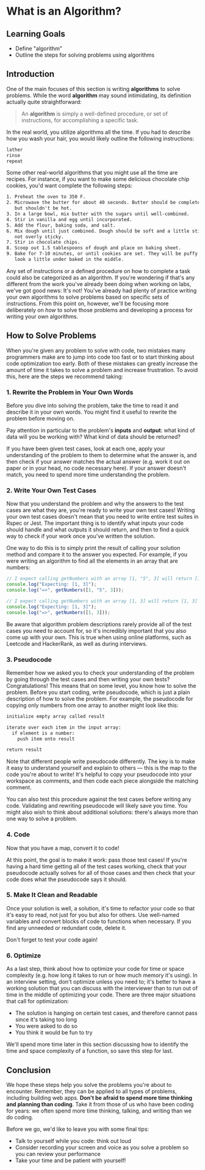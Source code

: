 # What is an Algorithm?

## Learning Goals

- Define "algorithm"
- Outline the steps for solving problems using algorithms

## Introduction

One of the main focuses of this section is writing **algorithms** to solve
problems. While the word **algorithm** may sound intimidating, its definition
actually quite straightforward:

> An **algorithm** is simply a well-defined procedure, or set of instructions,
> for accomplishing a specific task.

In the real world, you utilize algorithms all the time. If you had to describe
how you wash your hair, you would likely outline the following instructions:

```txt
lather
rinse
repeat
```

Some other real-world algorithms that you might use all the time are recipes.
For instance, if you want to make some delicious chocolate chip cookies, you'd
want complete the following steps:

```txt
1. Preheat the oven to 350 F.
2. Microwave the butter for about 40 seconds. Butter should be completely melted
   but shouldn't be hot.
3. In a large bowl, mix butter with the sugars until well-combined.
4. Stir in vanilla and egg until incorporated.
5. Add the flour, baking soda, and salt.
6. Mix dough until just combined. Dough should be soft and a little sticky but
   not overly sticky.
7. Stir in chocolate chips.
8. Scoop out 1.5 tablespoons of dough and place on baking sheet.
9. Bake for 7-10 minutes, or until cookies are set. They will be puffy and still
   look a little under baked in the middle.
```

Any set of instructions or a defined procedure on how to complete a task could
also be categorized as an algorithm. If you're wondering if that's any different
from the work you've already been doing when working on labs, we've got good
news: It's not! You've already had plenty of practice writing your own
algorithms to solve problems based on specific sets of instructions. From this
point on, however, we'll be focusing more deliberately on _how_ to solve those
problems and developing a process for writing your own algorithms.

## How to Solve Problems

When you're given any problem to solve with code, two mistakes many programmers
make are to jump into code too fast or to start thinking about code optimization
too early. Both of these mistakes can greatly increase the amount of time it
takes to solve a problem and increase frustration. To avoid this, here are the
steps we recommend taking:

### 1. Rewrite the Problem in Your Own Words

Before you dive into solving the problem, take the time to read it and describe
it in your own words. You might find it useful to rewrite the problem before
moving on.

Pay attention in particular to the problem's **inputs** and **output**: what kind
of data will you be working with? What kind of data should be returned?

If you have been given test cases, look at each one, apply your understanding of
the problem to them to determine what the answer is, and then check if your
answer matches the actual answer (e.g. work it out on paper or in your head, no
code necessary here). If your answer doesn't match, you need to spend more time
understanding the problem.

### 2. Write Your Own Test Cases

Now that you understand the problem and why the answers to the test cases are
what they are, you're ready to write your own test cases! Writing your own test
cases doesn't mean that you need to write entire test suites in Rspec or Jest.
The important thing is to identify what inputs your code should handle and what
outputs it should return, and then to find a quick way to check if your work
once you've written the solution.

One way to do this is to simply print the result of calling your solution method
and compare it to the answer you expected. For example, if you were writing an
algorithm to find all the elements in an array that are numbers:

```js
// I expect calling getNumbers with an array [1, "5", 3] will return [1, 3]
console.log("Expecting: [1, 3]");
console.log("=>", getNumbers([1, "5", 3]));

// I expect calling getNumbers with an array [1, 3] will return [1, 3]
console.log("Expecting: [1, 3]");
console.log("=>", getNumbers([1, 3]));
```

Be aware that algorithm problem descriptions rarely provide all of the test
cases you need to account for, so it's incredibly important that you also come
up with your own. This is true when using online platforms, such as Leetcode and
HackerRank, as well as during interviews.

### 3. Pseudocode

Remember how we asked you to check your understanding of the problem by going
through the test cases and then writing your own tests? Congratulations! This
means that on some level, you know how to solve the problem. Before you start
coding, write pseudocode, which is just a plain description of how to solve the
problem. For example, the pseudocode for copying only numbers from one array to
another might look like this:

```txt
initialize empty array called result

iterate over each item in the input array:
  if element is a number:
    push item onto result

return result
```

Note that different people write pseudocode differently. The key is to make it
easy to understand yourself and explain to others — this is the map to the code
you're about to write! It's helpful to copy your pseudocode into your workspace
as comments, and then code each piece alongside the matching comment.

You can also test this procedure against the test cases before writing any code.
Validating and rewriting pseudocode will likely save you time. You might also
wish to think about additional solutions: there's always more than one way to
solve a problem.

### 4. Code

Now that you have a map, convert it to code!

At this point, the goal is to make it work: pass those test cases! If you're
having a hard time getting all of the test cases working, check that your
pseudocode actually solves for all of those cases and then check that your code
does what the pseudocode says it should.

### 5. Make It Clean and Readable

Once your solution is well, a solution, it's time to refactor your code so that
it's easy to read, not just for you but also for others. Use well-named
variables and convert blocks of code to functions when necessary. If you find
any unneeded or redundant code, delete it.

Don't forget to test your code again!

### 6. Optimize

As a last step, think about how to optimize your code for time or space
complexity (e.g. how long it takes to run or how much memory it's using). In an
interview setting, don't optimize unless you need to; it's better to have a
working solution that you can discuss with the interviewer than to run out of
time in the middle of optimizing your code. There are three major situations
that call for optimization:

- The solution is hanging on certain test cases, and therefore cannot pass since
  it's taking too long
- You were asked to do so
- You think it would be fun to try

We'll spend more time later in this section discussing how to identify the time
and space complexity of a function, so save this step for last.

## Conclusion

We hope these steps help you solve the problems you're about to encounter.
Remember, they can be applied to all types of problems, including building web
apps. **Don't be afraid to spend more time thinking and planning than coding**.
Take it from those of us who have been coding for years: we often spend more
time thinking, talking, and writing than we do coding.

Before we go, we'd like to leave you with some final tips:

- Talk to yourself while you code: think out loud
- Consider recording your screen and voice as you solve a problem so you can
  review your performance
- Take your time and be patient with yourself!
